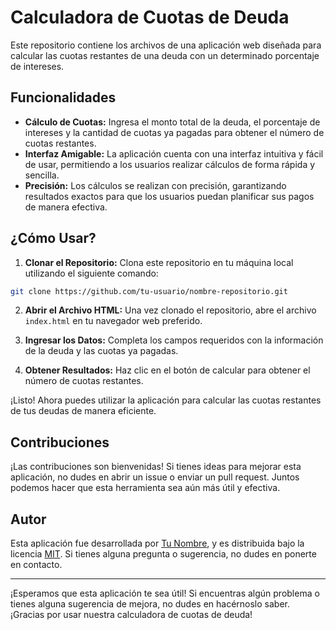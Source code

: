 # Calculadora de Cuotas de Deuda

Este repositorio contiene los archivos de una aplicación web diseñada para calcular las cuotas restantes de una deuda con un determinado porcentaje de intereses.

## Funcionalidades

- **Cálculo de Cuotas:** Ingresa el monto total de la deuda, el porcentaje de intereses y la cantidad de cuotas ya pagadas para obtener el número de cuotas restantes.
- **Interfaz Amigable:** La aplicación cuenta con una interfaz intuitiva y fácil de usar, permitiendo a los usuarios realizar cálculos de forma rápida y sencilla.
- **Precisión:** Los cálculos se realizan con precisión, garantizando resultados exactos para que los usuarios puedan planificar sus pagos de manera efectiva.

## ¿Cómo Usar?

1. **Clonar el Repositorio:** Clona este repositorio en tu máquina local utilizando el siguiente comando:

```bash
git clone https://github.com/tu-usuario/nombre-repositorio.git
```

2. **Abrir el Archivo HTML:** Una vez clonado el repositorio, abre el archivo `index.html` en tu navegador web preferido.

3. **Ingresar los Datos:** Completa los campos requeridos con la información de la deuda y las cuotas ya pagadas.

4. **Obtener Resultados:** Haz clic en el botón de calcular para obtener el número de cuotas restantes.

¡Listo! Ahora puedes utilizar la aplicación para calcular las cuotas restantes de tus deudas de manera eficiente.

## Contribuciones

¡Las contribuciones son bienvenidas! Si tienes ideas para mejorar esta aplicación, no dudes en abrir un issue o enviar un pull request. Juntos podemos hacer que esta herramienta sea aún más útil y efectiva.

## Autor

Esta aplicación fue desarrollada por [Tu Nombre](https://github.com/tu-usuario), y es distribuida bajo la licencia [MIT](LICENSE). Si tienes alguna pregunta o sugerencia, no dudes en ponerte en contacto.

---

¡Esperamos que esta aplicación te sea útil! Si encuentras algún problema o tienes alguna sugerencia de mejora, no dudes en hacérnoslo saber. ¡Gracias por usar nuestra calculadora de cuotas de deuda!
